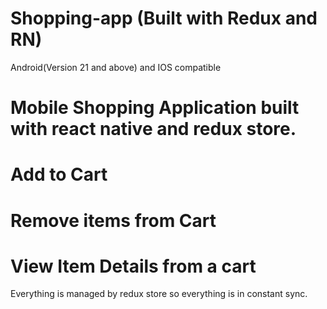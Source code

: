 # Shopping-app (Built with Redux and RN)
Android(Version 21 and above) and IOS compatible
# Mobile Shopping Application built with react native and redux store.

# Add to Cart 
# Remove items from Cart
# View Item Details from a cart

Everything is managed by redux store so everything is in constant sync.

